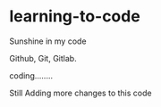 # learning-to-code
Sunshine in my code

Github, Git, Gitlab.

coding........

Still Adding more changes to this code


